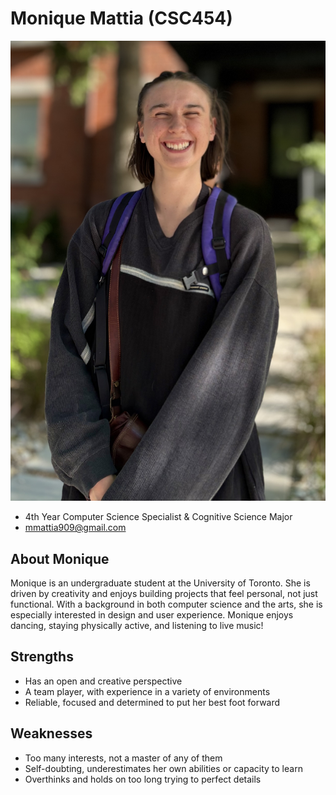 # Monique Mattia (CSC454)

![Monique Mattia Profile](./monique_mattia.jpeg)

- 4th Year Computer Science Specialist & Cognitive Science Major
- mmattia909@gmail.com

## About Monique

Monique is an undergraduate student at the University of Toronto. She is driven by creativity and enjoys building projects that feel personal, not just functional. With a background in both computer science and the arts, she is especially interested in design and user experience. Monique enjoys dancing, staying physically active, and listening to live music!

## Strengths

- Has an open and creative perspective
- A team player, with experience in a variety of environments
- Reliable, focused and determined to put her best foot forward

## Weaknesses
- Too many interests, not a master of any of them
- Self-doubting, underestimates her own abilities or capacity to learn
- Overthinks and holds on too long trying to perfect details
